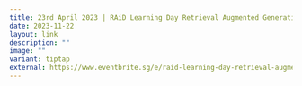 ```yaml
---
title: 23rd April 2023 | RAiD Learning Day Retrieval Augmented Generation
date: 2023-11-22
layout: link
description: ""
image: ""
variant: tiptap
external: https://www.eventbrite.sg/e/raid-learning-day-retrieval-augmented-generation-rag-intro-deep-dive-tickets-752348132517?aff=oddtdtcreator
---
```

